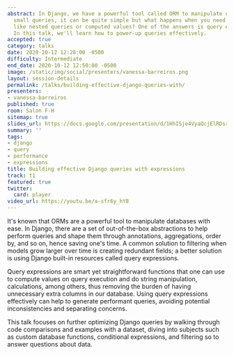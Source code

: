 ```yaml
---
abstract: In Django, we have a powerful tool called ORM to manipulate databases. For
  small queries, it can be quite simple but what happens when you need to do tricks
  like nested queries or computed values? One of the answers is query expressions.
  In this talk, we'll learn how to power-up queries effectively.
accepted: true
category: talks
date: 2020-10-12 12:20:00 -0500
difficulty: Intermediate
end_date: 2020-10-12 12:50:00 -0500
image: /static/img/social/presenters/vanessa-barreiros.png
layout: session-details
permalink: /talks/building-effective-django-queries-with/
presenters:
- vanessa-barreiros
published: true
room: Salon F-H
sitemap: true
slides_url: https://docs.google.com/presentation/d/1HhISje4VyaQcjElRDsrKkZpIMuJQy9uLbGhfkuVswDI/edit?usp=sharing
summary: ''
tags:
- django
- query
- performance
- expressions
title: Building effective Django queries with expressions
track: t1
featured: true
twitter:
  card: player
video_url: https://youtu.be/a-sfr6y_hY8
---
```


It's known that ORMs are a powerful tool to manipulate databases with ease. In Django, there are a set of out-of-the-box abstractions to help perform queries and shape them through annotations, aggregations, order by, and so on, hence saving one's time. A common solution to filtering when models grow larger over time is creating redundant fields; a better solution is using Django built-in resources called query expressions.

Query expressions are smart yet straightforward functions that one can use to compute values on query execution and do string manipulation, calculations, among others, thus removing the burden of having unnecessary extra columns in our database. Using query expressions effectively can help to generate performant queries, avoiding potential inconsistencies and separating concerns.

This talk focuses on further optimizing Django queries by walking through code comparisons and examples with a dataset, diving into subjects such as custom database functions, conditional expressions, and filtering so to answer questions about data.

